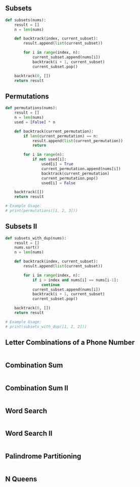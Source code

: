 ## Subsets
```python
def subsets(nums):
    result = []
    n = len(nums)

    def backtrack(index, current_subset):
        result.append(list(current_subset))

        for i in range(index, n):
            current_subset.append(nums[i])
            backtrack(i + 1, current_subset)
            current_subset.pop()

    backtrack(0, [])
    return result
```
## Permutations
```python
def permutations(nums):
    result = []
    n = len(nums)
    used = [False] * n

    def backtrack(current_permutation):
        if len(current_permutation) == n:
            result.append(list(current_permutation))
            return

        for i in range(n):
            if not used[i]:
                used[i] = True
                current_permutation.append(nums[i])
                backtrack(current_permutation)
                current_permutation.pop()
                used[i] = False

    backtrack([])
    return result

# Example Usage:
# print(permutations([1, 2, 3]))
```
## Subsets II
```python
def subsets_with_dup(nums):
    result = []
    nums.sort()
    n = len(nums)

    def backtrack(index, current_subset):
        result.append(list(current_subset))

        for i in range(index, n):
            if i > index and nums[i] == nums[i-1]:
                continue
            current_subset.append(nums[i])
            backtrack(i + 1, current_subset)
            current_subset.pop()

    backtrack(0, [])
    return result

# Example Usage:
# print(subsets_with_dup([1, 2, 2]))
```
## Letter Combinations of a Phone Number
```python
```
## Combination Sum
```python
```
## Combination Sum II
```python
```
## Word Search
```python
```
## Word Search II
```python
```
## Palindrome Partitioning
```python
```
## N Queens
```python
```
